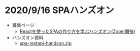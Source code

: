# 2020/9/16 SPAハンズオン

- 募集ページ
  - [Reactを使ったSPAの作り方を学ぶハンズオン(Zoom開催)](https://tidev-aizu.connpass.com/event/187129/)
- ハンズオン資料
  - [spa-restapi-handson.zip](https://github.com/kiyohome/wacchi/raw/master/20200916/spa-restapi-handson.zip)

